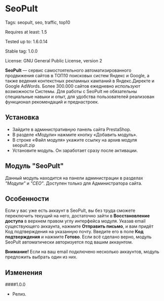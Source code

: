 # SeoPult

Tags: seopult, seo, traffic, top10

Requires at least: 1.5

Tested up to: 1.6.0.14

Stable tag: 1.0.0

License: GNU General Public License, version 2

**SeoPult** — сервис самостоятельного автоматизированного продвижения сайтов в ТОП10 поисковых систем Яндекс и Google, а
также ведения контекстных рекламных кампаний в Яндекс.Директе и Google AdWords. Более 300.000 сайтов ежедневно используют
возможности Системы. Для работы с SeoPult не обязательны специальные навыки и опыт, для удобства пользователей реализован
функционал рекомендаций и преднастроек.

## Установка

- Зайдите в административную панель сайта PrestaShop.
- В разделе «Модули» нажмите кнопку «Добавить модуль».
- В строке «Файл модуля» укажите ссылку на архив модуля seopult.zip
- Установите модуль. Он заработает сразу после активации.


## Модуль "SeoPult"

Данный модуль находится на панели администрации в разделах *"Модули"* и *"СЕО"*.
Доступен только для Администратора сайта.


## Особенности

Если у вас уже есть аккаунт в SeoPult, вы без труда сможете переключить текущий на него, достаточно зайти в **Восстановление доступа**
в верхнем правом углу интерфейса модуля. Указав email существующего аккаунта, нажмите **Отправить письмо**, и вам придёт Код подтверждения на указанную почту.
Введите его в поле **Код подтверждения** и нажмите **Готово**. Если всё сделано верно, модуль SeoPult автоматически
авторизуется под вашим аккаунтом.

**Внимание!** Если на ваш email подключено несколько аккаунтов, модуль предложить выбрать один из них.


## Изменения
 
####1.0.0
* Релиз.